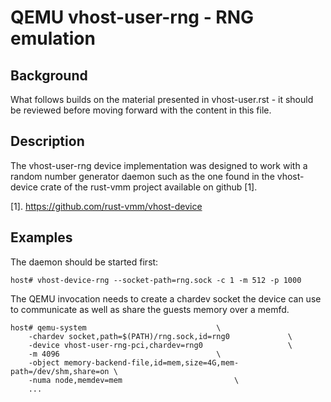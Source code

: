 # QEMU vhost-user-rng - RNG emulation

## Background

What follows builds on the material presented in vhost-user.rst - it
should be reviewed before moving forward with the content in this file.

## Description

The vhost-user-rng device implementation was designed to work with a
random number generator daemon such as the one found in the vhost-device
crate of the rust-vmm project available on github \[1\].

\[1\]. <https://github.com/rust-vmm/vhost-device>

## Examples

The daemon should be started first:

    host# vhost-device-rng --socket-path=rng.sock -c 1 -m 512 -p 1000

The QEMU invocation needs to create a chardev socket the device can use
to communicate as well as share the guests memory over a memfd.

    host# qemu-system                             \
        -chardev socket,path=$(PATH)/rng.sock,id=rng0             \
        -device vhost-user-rng-pci,chardev=rng0                   \
        -m 4096                                   \
        -object memory-backend-file,id=mem,size=4G,mem-path=/dev/shm,share=on \
        -numa node,memdev=mem                         \
        ...
